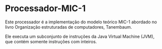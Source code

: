 # Processador-MIC-1

Este processador é a implementação do modelo teórico MIC-1 abordado no livro Organização estruturadas de computadores, Tanembaum.

Ele executa um subconjunto de instruções da Java Virtual Machine (JVM), que contém somente instruções com inteiros.
